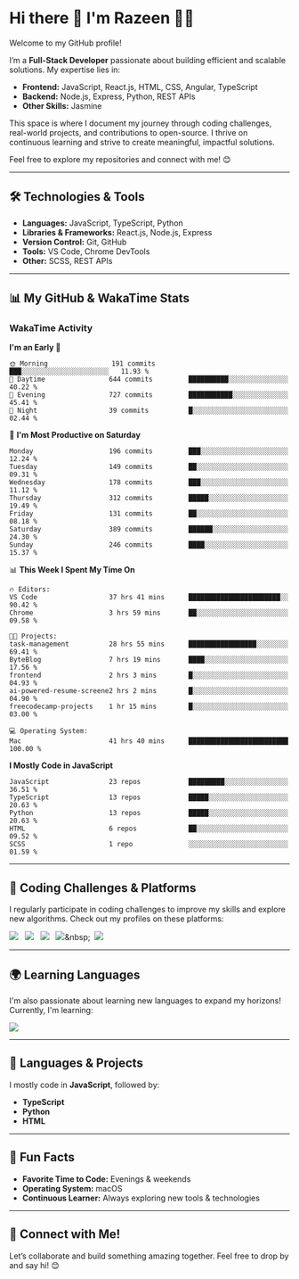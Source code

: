 # Hi there 👋 I'm Razeen 👩‍💻

Welcome to my GitHub profile!  

I’m a **Full-Stack Developer** passionate about building efficient and scalable solutions. My expertise lies in:  
- **Frontend:** JavaScript, React.js, HTML, CSS, Angular, TypeScript
- **Backend:** Node.js, Express, Python, REST APIs
- **Other Skills:** Jasmine

This space is where I document my journey through coding challenges, real-world projects, and contributions to open-source. I thrive on continuous learning and strive to create meaningful, impactful solutions.  

Feel free to explore my repositories and connect with me! 😊  

---

## 🛠️ Technologies & Tools  
- **Languages:** JavaScript, TypeScript, Python  
- **Libraries & Frameworks:** React.js, Node.js, Express  
- **Version Control:** Git, GitHub  
- **Tools:** VS Code, Chrome DevTools  
- **Other:** SCSS, REST APIs  

---


## 📊 My GitHub & WakaTime Stats

### **WakaTime Activity**

<!--START_SECTION:waka-->
**I'm an Early 🐤** 

```text
🌞 Morning                191 commits         ███░░░░░░░░░░░░░░░░░░░░░░   11.93 % 
🌆 Daytime                644 commits         ██████████░░░░░░░░░░░░░░░   40.22 % 
🌃 Evening                727 commits         ███████████░░░░░░░░░░░░░░   45.41 % 
🌙 Night                  39 commits          █░░░░░░░░░░░░░░░░░░░░░░░░   02.44 % 
```
📅 **I'm Most Productive on Saturday** 

```text
Monday                   196 commits         ███░░░░░░░░░░░░░░░░░░░░░░   12.24 % 
Tuesday                  149 commits         ██░░░░░░░░░░░░░░░░░░░░░░░   09.31 % 
Wednesday                178 commits         ███░░░░░░░░░░░░░░░░░░░░░░   11.12 % 
Thursday                 312 commits         █████░░░░░░░░░░░░░░░░░░░░   19.49 % 
Friday                   131 commits         ██░░░░░░░░░░░░░░░░░░░░░░░   08.18 % 
Saturday                 389 commits         ██████░░░░░░░░░░░░░░░░░░░   24.30 % 
Sunday                   246 commits         ████░░░░░░░░░░░░░░░░░░░░░   15.37 % 
```


📊 **This Week I Spent My Time On** 

```text
🔥 Editors: 
VS Code                  37 hrs 41 mins      ███████████████████████░░   90.42 % 
Chrome                   3 hrs 59 mins       ██░░░░░░░░░░░░░░░░░░░░░░░   09.58 % 

🐱‍💻 Projects: 
task-management          28 hrs 55 mins      █████████████████░░░░░░░░   69.41 % 
ByteBlog                 7 hrs 19 mins       ████░░░░░░░░░░░░░░░░░░░░░   17.56 % 
frontend                 2 hrs 3 mins        █░░░░░░░░░░░░░░░░░░░░░░░░   04.93 % 
ai-powered-resume-screene2 hrs 2 mins        █░░░░░░░░░░░░░░░░░░░░░░░░   04.90 % 
freecodecamp-projects    1 hr 15 mins        █░░░░░░░░░░░░░░░░░░░░░░░░   03.00 % 

💻 Operating System: 
Mac                      41 hrs 40 mins      █████████████████████████   100.00 % 
```

**I Mostly Code in JavaScript** 

```text
JavaScript               23 repos            █████████░░░░░░░░░░░░░░░░   36.51 % 
TypeScript               13 repos            █████░░░░░░░░░░░░░░░░░░░░   20.63 % 
Python                   13 repos            █████░░░░░░░░░░░░░░░░░░░░   20.63 % 
HTML                     6 repos             ██░░░░░░░░░░░░░░░░░░░░░░░   09.52 % 
SCSS                     1 repo              ░░░░░░░░░░░░░░░░░░░░░░░░░   01.59 % 
```




<!--END_SECTION:waka-->


---

## 🌟 Coding Challenges & Platforms  
I regularly participate in coding challenges to improve my skills and explore new algorithms. Check out my profiles on these platforms:  

[![](https://img.shields.io/badge/-LeetCode-FFA116?style=for-the-badge&logo=LeetCode&logoColor=black)](https://leetcode.com/u/srazeen)&nbsp;&nbsp;
[![](https://img.shields.io/badge/-Hackerrank-2EC866?style=for-the-badge&logo=HackerRank&logoColor=white)](https://www.hackerrank.com/profile/razeen_m_shaikh)&nbsp;&nbsp;
[![](https://img.shields.io/badge/freecodecamp-27273D?style=for-the-badge&logo=freecodecamp&logoColor=white)](https://www.freecodecamp.org/razeen)&nbsp;&nbsp;
[![](https://img.shields.io/badge/Exercism-009CAB?style=for-the-badge&logo=exercism&logoColor=white)]([https://exercism.io](https://exercism.org/profiles/Razeen-Shaikh))&nbsp;&nbsp;
[![](https://img.shields.io/badge/coding%20ninjas-DD6620?style=for-the-badge&logo=codingninjas&logoColor=white)](https://www.naukri.com/code360/profile/razeen)

---

## 🌍 Learning Languages  
I'm also passionate about learning new languages to expand my horizons! Currently, I'm learning:

[![](https://img.shields.io/badge/Duolingo-58CC02?style=for-the-badge&logo=Duolingo&logoColor=white)](https://www.duolingo.com/profile/razeen_shaikh)

---

## 🚀 Languages & Projects  
I mostly code in **JavaScript**, followed by:  
- **TypeScript**  
- **Python**  
- **HTML**  

---

## 🌟 Fun Facts  
- **Favorite Time to Code:** Evenings & weekends  
- **Operating System:** macOS  
- **Continuous Learner:** Always exploring new tools & technologies  

---

## 💬 Connect with Me!  
Let’s collaborate and build something amazing together. Feel free to drop by and say hi! 😊  


